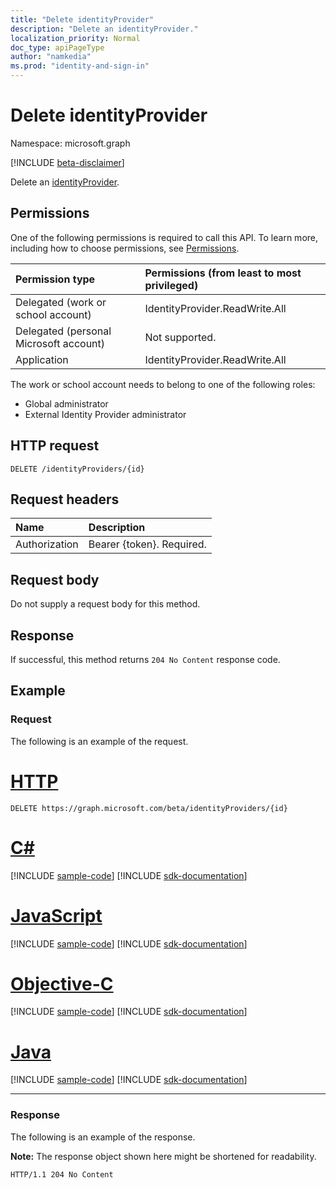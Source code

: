 ```yaml
---
title: "Delete identityProvider"
description: "Delete an identityProvider."
localization_priority: Normal
doc_type: apiPageType
author: "namkedia"
ms.prod: "identity-and-sign-in"
---
```


# Delete identityProvider

Namespace: microsoft.graph

[!INCLUDE [beta-disclaimer](../../includes/beta-disclaimer.md)]

Delete an [identityProvider](../resources/identityprovider.md).

## Permissions

One of the following permissions is required to call this API. To learn more, including how to choose permissions, see [Permissions](/graph/permissions-reference).

|Permission type      | Permissions (from least to most privileged)              |
|:--------------------|:---------------------------------------------------------|
|Delegated (work or school account)|IdentityProvider.ReadWrite.All|
|Delegated (personal Microsoft account)| Not supported.|
|Application|IdentityProvider.ReadWrite.All|

The work or school account needs to belong to one of the following roles:
* Global administrator
* External Identity Provider administrator

## HTTP request

<!-- { "blockType": "ignored" } -->
```http
DELETE /identityProviders/{id}
```

## Request headers

|Name|Description|
|:---------------|:----------|
|Authorization|Bearer {token}. Required.|

## Request body

Do not supply a request body for this method.

## Response

If successful, this method returns `204 No Content` response code.

## Example

### Request

The following is an example of the request.


# [HTTP](#tab/http)
<!-- {
  "blockType": "request",
  "name": "delete_identityprovider"
}
-->

``` http
DELETE https://graph.microsoft.com/beta/identityProviders/{id}
```
# [C#](#tab/csharp)
[!INCLUDE [sample-code](../includes/snippets/csharp/delete-identityprovider-csharp-snippets.md)]
[!INCLUDE [sdk-documentation](../includes/snippets/snippets-sdk-documentation-link.md)]

# [JavaScript](#tab/javascript)
[!INCLUDE [sample-code](../includes/snippets/javascript/delete-identityprovider-javascript-snippets.md)]
[!INCLUDE [sdk-documentation](../includes/snippets/snippets-sdk-documentation-link.md)]

# [Objective-C](#tab/objc)
[!INCLUDE [sample-code](../includes/snippets/objc/delete-identityprovider-objc-snippets.md)]
[!INCLUDE [sdk-documentation](../includes/snippets/snippets-sdk-documentation-link.md)]

# [Java](#tab/java)
[!INCLUDE [sample-code](../includes/snippets/java/delete-identityprovider-java-snippets.md)]
[!INCLUDE [sdk-documentation](../includes/snippets/snippets-sdk-documentation-link.md)]

---



### Response

The following is an example of the response.

**Note:** The response object shown here might be shortened for readability.

<!-- {
  "blockType": "response",
  "truncated": true
}
-->

``` http
HTTP/1.1 204 No Content
```


